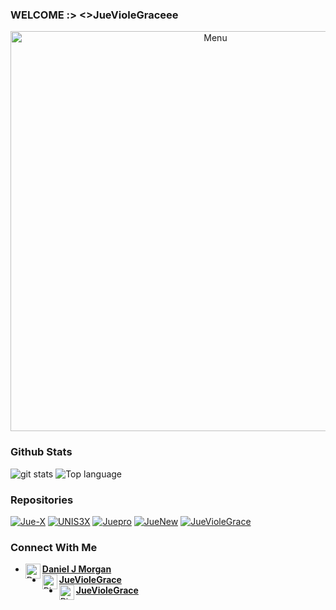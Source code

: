 ### WELCOME :> <>JueVioleGraceee
<p align="center">
 <img src="https://raw.githubusercontent.com/JueVioleGraceee/JueVioleGraceee/master/1697716706311.jpg" width="640" title="Menu" alt="Menu">
</p>

### Github Stats
<img src="https://github-readme-stats.vercel.app/api/?username=JueVioleGraceee&show_icons=true" alt="git stats">
<img src="https://github-readme-stats.vercel.app/api/top-langs/?username=JueVioleGraceee&code-architects&layout=compact" alt="Top language">

### Repositories
<a href="https://github.com/RizkyFerdiansyah/Rizky-X"><img title="Jue-X" src="https://github-readme-stats.vercel.app/api/pin/?username=RizkyFerdiansyah&repo=Jue-X&theme=vision-friendly-white"></a>
<a href="https://github.com/JueVioleGraceee/UNIS3X"><img title="UNIS3X" src="https://github-readme-stats.vercel.app/api/pin/?username=JueVioleGraceee&repo=UNIS3X&theme=vision-friendly-white"></a>
<a href="https://github.com/JueVioleGraceee/RizkyPro"><img title="Juepro" src="https://github-readme-stats.vercel.app/api/pin/?username=JueVioleGraceee&repo=JuePro&theme=vision-friendly-white"></a>
<a href="https://github.com/JueVioleGraceee/RizkyNew"><img title="JueNew" src="https://github-readme-stats.vercel.app/api/pin/?username=JueVioleGraceee&repo=JueNew&theme=vision-friendly-white"></a>
<a href="https://github.com/JueVioleGraceee/JueVioleGracee"><img title="JueVioleGrace" src="https://github-readme-stats.vercel.app/api/pin/?username=JueVioleGraceee&repo=JueVioleGrace&theme=vision-friendly-white"></a>


### Connect With Me 
* [<img alt="Daniel J Morgan's Facebook" align="left" width="24px" src="https://cdn.jsdelivr.net/npm/simple-icons@v3/icons/facebook.svg" /> <b>Daniel J Morgan</b>](https://www.facebook.com/captena.adekda)<br />
* [<img alt="RizkyFerdiansyah's GitHub" align="left" width="24px" src="https://cdn.jsdelivr.net/npm/simple-icons@v3/icons/instagram.svg" /> <b>JueVioleGrace</b>](https://www.instagram.com/juevgrace_/ )<br />
* [<img alt="Rizky's Github" align="left" width="24px" src="https://cdn.jsdelivr.net/npm/simple-icons@v3/icons/github.svg" /> <b>JueVioleGrace</b>](https://github.com/JueVioleGraceee)<br />
